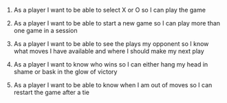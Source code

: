 1) As a player I want to be able to select X or O so I can play the game

2) As a player I want to be able to start a new game so I can play more than one game in a session

3) As a player I want to be able to see the plays my opponent so I know what moves I have available and where I should make my next play

4) As a player I want to know who wins so I can either hang my head in shame or bask in the glow of victory

5) As a player I want to be able to know when I am out of moves so I can restart the game after a tie
